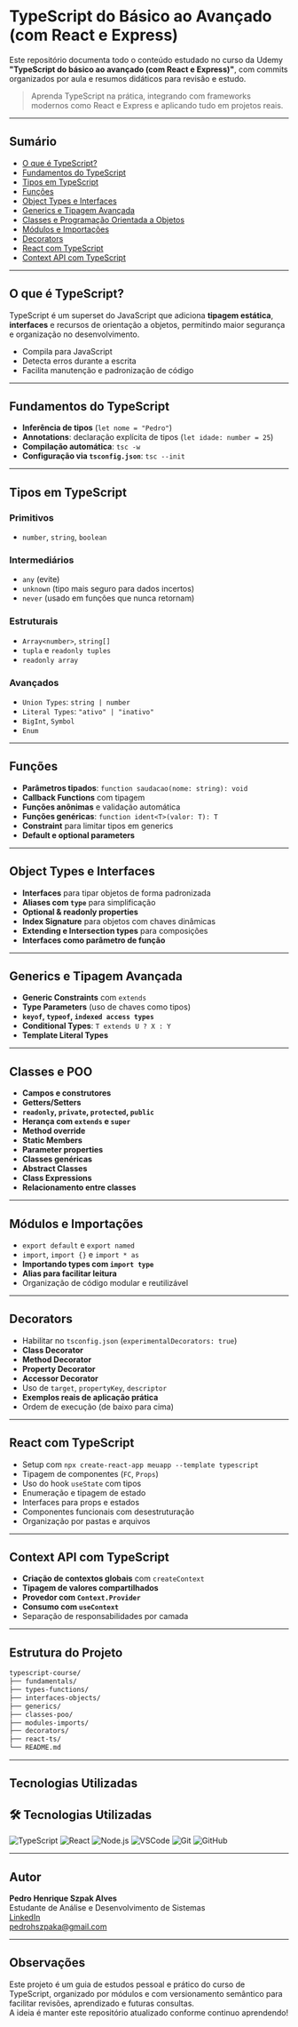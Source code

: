 #  TypeScript do Básico ao Avançado (com React e Express)

Este repositório documenta todo o conteúdo estudado no curso da Udemy **"TypeScript do básico ao avançado (com React e Express)"**, com commits organizados por aula e resumos didáticos para revisão e estudo.

> Aprenda TypeScript na prática, integrando com frameworks modernos como React e Express e aplicando tudo em projetos reais.

---

##  Sumário

- [ O que é TypeScript?](#-o-que-é-typescript)
- [ Fundamentos do TypeScript](#-fundamentos-do-typescript)
- [ Tipos em TypeScript](#-tipos-em-typescript)
- [ Funções](#-funções)
- [ Object Types e Interfaces](#-object-types-e-interfaces)
- [ Generics e Tipagem Avançada](#-generics-e-tipagem-avançada)
- [ Classes e Programação Orientada a Objetos](#-classes-e-poo)
- [ Módulos e Importações](#-módulos-e-importações)
- [ Decorators](#-decorators)
- [ React com TypeScript](#-react-com-typescript)
- [ Context API com TypeScript](#-context-api-com-typescript)

---

## O que é TypeScript?

TypeScript é um superset do JavaScript que adiciona **tipagem estática**, **interfaces** e recursos de orientação a objetos, permitindo maior segurança e organização no desenvolvimento.

- Compila para JavaScript
- Detecta erros durante a escrita
- Facilita manutenção e padronização de código

---

##  Fundamentos do TypeScript

- **Inferência de tipos** (`let nome = "Pedro"`)
- **Annotations**: declaração explícita de tipos (`let idade: number = 25`)
- **Compilação automática**: `tsc -w`
- **Configuração via `tsconfig.json`**: `tsc --init`

---

##  Tipos em TypeScript

### Primitivos
- `number`, `string`, `boolean`

### Intermediários
- `any` (evite)
- `unknown` (tipo mais seguro para dados incertos)
- `never` (usado em funções que nunca retornam)

### Estruturais
- `Array<number>`, `string[]`
- `tupla` e `readonly tuples`
- `readonly array`

### Avançados
- `Union Types`: `string | number`
- `Literal Types`: `"ativo" | "inativo"`
- `BigInt`, `Symbol`
- `Enum`

---

##  Funções

- **Parâmetros tipados**: `function saudacao(nome: string): void`
- **Callback Functions** com tipagem
- **Funções anônimas** e validação automática
- **Funções genéricas**: `function ident<T>(valor: T): T`
- **Constraint** para limitar tipos em generics
- **Default e optional parameters**

---

##  Object Types e Interfaces

- **Interfaces** para tipar objetos de forma padronizada
- **Aliases com `type`** para simplificação
- **Optional & readonly properties**
- **Index Signature** para objetos com chaves dinâmicas
- **Extending e Intersection types** para composições
- **Interfaces como parâmetro de função**

---

##  Generics e Tipagem Avançada

- **Generic Constraints** com `extends`
- **Type Parameters** (uso de chaves como tipos)
- **`keyof`, `typeof`, `indexed access types`**
- **Conditional Types**: `T extends U ? X : Y`
- **Template Literal Types**

---

##  Classes e POO

- **Campos e construtores**
- **Getters/Setters**
- **`readonly`, `private`, `protected`, `public`**
- **Herança com `extends` e `super`**
- **Method override**
- **Static Members**
- **Parameter properties**
- **Classes genéricas**
- **Abstract Classes**
- **Class Expressions**
- **Relacionamento entre classes**

---

##  Módulos e Importações

- `export default` e `export named`
- `import`, `import {}` e `import * as`
- **Importando types com `import type`**
- **Alias para facilitar leitura**
- Organização de código modular e reutilizável

---

##  Decorators

- Habilitar no `tsconfig.json` (`experimentalDecorators: true`)
- **Class Decorator**
- **Method Decorator**
- **Property Decorator**
- **Accessor Decorator**
- Uso de `target`, `propertyKey`, `descriptor`
- **Exemplos reais de aplicação prática**
- Ordem de execução (de baixo para cima)

---

##  React com TypeScript

- Setup com `npx create-react-app meuapp --template typescript`
- Tipagem de componentes (`FC`, `Props`)
- Uso do hook `useState` com tipos
- Enumeração e tipagem de estado
- Interfaces para props e estados
- Componentes funcionais com desestruturação
- Organização por pastas e arquivos

---

##  Context API com TypeScript

- **Criação de contextos globais** com `createContext`
- **Tipagem de valores compartilhados**
- **Provedor com `Context.Provider`**
- **Consumo com `useContext`**
- Separação de responsabilidades por camada

---

##  Estrutura do Projeto

```bash
typescript-course/
├── fundamentals/
├── types-functions/
├── interfaces-objects/
├── generics/
├── classes-poo/
├── modules-imports/
├── decorators/
├── react-ts/
└── README.md
```

---

##  Tecnologias Utilizadas

## 🛠️ Tecnologias Utilizadas

![TypeScript](https://img.shields.io/badge/TypeScript-3178C6?style=for-the-badge&logo=typescript&logoColor=white)
![React](https://img.shields.io/badge/React-20232A?style=for-the-badge&logo=react&logoColor=61DAFB)
![Node.js](https://img.shields.io/badge/Node.js-339933?style=for-the-badge&logo=node.js&logoColor=white)
![VSCode](https://img.shields.io/badge/VS%20Code-007ACC?style=for-the-badge&logo=visual-studio-code&logoColor=white)
![Git](https://img.shields.io/badge/Git-F05032?style=for-the-badge&logo=git&logoColor=white)
![GitHub](https://img.shields.io/badge/GitHub-181717?style=for-the-badge&logo=github&logoColor=white)


---

##  Autor

**Pedro Henrique Szpak Alves**  
 Estudante de Análise e Desenvolvimento de Sistemas  
 [LinkedIn](https://www.linkedin.com/in/pedro-szpak04/)  
 pedrohszpaka@gmail.com

---

##  Observações

Este projeto é um guia de estudos pessoal e prático do curso de TypeScript, organizado por módulos e com versionamento semântico para facilitar revisões, aprendizado e futuras consultas.  
A ideia é manter este repositório atualizado conforme continuo aprendendo!
